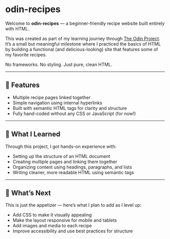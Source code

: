 # odin-recipes

Welcome to **odin-recipes** — a beginner-friendly recipe website built entirely with HTML.

This was created as part of my learning journey through [The Odin Project](https://www.theodinproject.com/). It’s a small but meaningful milestone where I practiced the basics of HTML by building a functional (and delicious-looking) site that features some of my favorite recipes.

No frameworks. No styling. Just pure, clean HTML.

---

## 🍴 Features

- Multiple recipe pages linked together
- Simple navigation using internal hyperlinks
- Built with semantic HTML tags for clarity and structure
- Fully hand-coded without any CSS or JavaScript (for now!)

---

## 🧠 What I Learned

Through this project, I got hands-on experience with:

- Setting up the structure of an HTML document
- Creating multiple pages and linking them together
- Organizing content using headings, paragraphs, and lists
- Writing cleaner, more readable HTML using semantic tags

---

## 🚀 What’s Next

This is just the appetizer — here’s what I plan to add as I level up:

- Add CSS to make it visually appealing
- Make the layout responsive for mobile and tablets
- Add images and media to each recipe
- Improve accessibility and use best practices for structure

